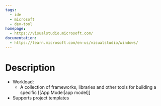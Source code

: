 ```yaml
---
tags:
  - ide
  - microsoft
  - dev-tool
homepage:
  - https://visualstudio.microsoft.com/
documentation:
  - https://learn.microsoft.com/en-us/visualstudio/windows/
---
```

# Description
- Workload:
	- A collection of frameworks, libraries and other tools for building a specific [[App Model|app model]]
- Supports project templates